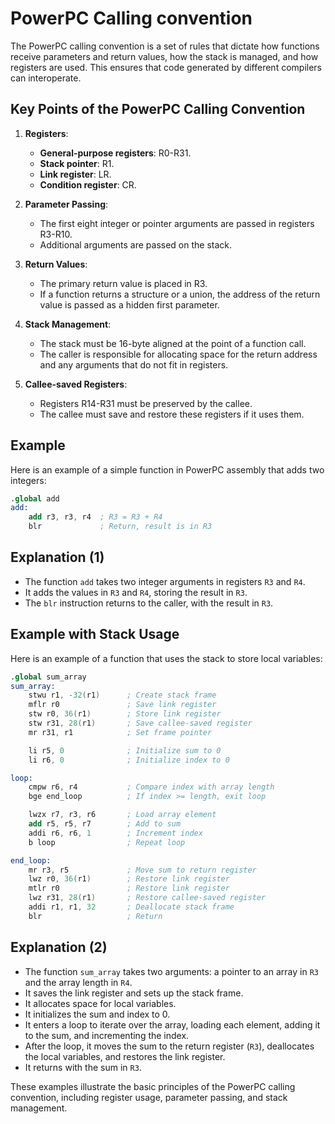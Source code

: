 # PowerPC Calling convention

The PowerPC calling convention is a set of rules that dictate how functions receive parameters and return values, how the stack is managed, and how registers are used. This ensures that code generated by different compilers can interoperate.

## Key Points of the PowerPC Calling Convention

1. **Registers**:
    - **General-purpose registers**: R0-R31.
    - **Stack pointer**: R1.
    - **Link register**: LR.
    - **Condition register**: CR.

2. **Parameter Passing**:
    - The first eight integer or pointer arguments are passed in registers R3-R10.
    - Additional arguments are passed on the stack.

3. **Return Values**:
    - The primary return value is placed in R3.
    - If a function returns a structure or a union, the address of the return value is passed as a hidden first parameter.

4. **Stack Management**:
    - The stack must be 16-byte aligned at the point of a function call.
    - The caller is responsible for allocating space for the return address and any arguments that do not fit in registers.

5. **Callee-saved Registers**:
    - Registers R14-R31 must be preserved by the callee.
    - The callee must save and restore these registers if it uses them.

## Example

Here is an example of a simple function in PowerPC assembly that adds two integers:

```nasm
.global add
add:
    add r3, r3, r4  ; R3 = R3 + R4
    blr             ; Return, result is in R3
```

## Explanation (1)

- The function `add` takes two integer arguments in registers `R3` and `R4`.
- It adds the values in `R3` and `R4`, storing the result in `R3`.
- The `blr` instruction returns to the caller, with the result in `R3`.

## Example with Stack Usage

Here is an example of a function that uses the stack to store local variables:

```nasm
.global sum_array
sum_array:
    stwu r1, -32(r1)      ; Create stack frame
    mflr r0               ; Save link register
    stw r0, 36(r1)        ; Store link register
    stw r31, 28(r1)       ; Save callee-saved register
    mr r31, r1            ; Set frame pointer

    li r5, 0              ; Initialize sum to 0
    li r6, 0              ; Initialize index to 0

loop:
    cmpw r6, r4           ; Compare index with array length
    bge end_loop          ; If index >= length, exit loop

    lwzx r7, r3, r6       ; Load array element
    add r5, r5, r7        ; Add to sum
    addi r6, r6, 1        ; Increment index
    b loop                ; Repeat loop

end_loop:
    mr r3, r5             ; Move sum to return register
    lwz r0, 36(r1)        ; Restore link register
    mtlr r0               ; Restore link register
    lwz r31, 28(r1)       ; Restore callee-saved register
    addi r1, r1, 32       ; Deallocate stack frame
    blr                   ; Return
```

## Explanation (2)

- The function `sum_array` takes two arguments: a pointer to an array in `R3` and the array length in `R4`.
- It saves the link register and sets up the stack frame.
- It allocates space for local variables.
- It initializes the sum and index to 0.
- It enters a loop to iterate over the array, loading each element, adding it to the sum, and incrementing the index.
- After the loop, it moves the sum to the return register (`R3`), deallocates the local variables, and restores the link register.
- It returns with the sum in `R3`.

These examples illustrate the basic principles of the PowerPC calling convention, including register usage, parameter passing, and stack management.